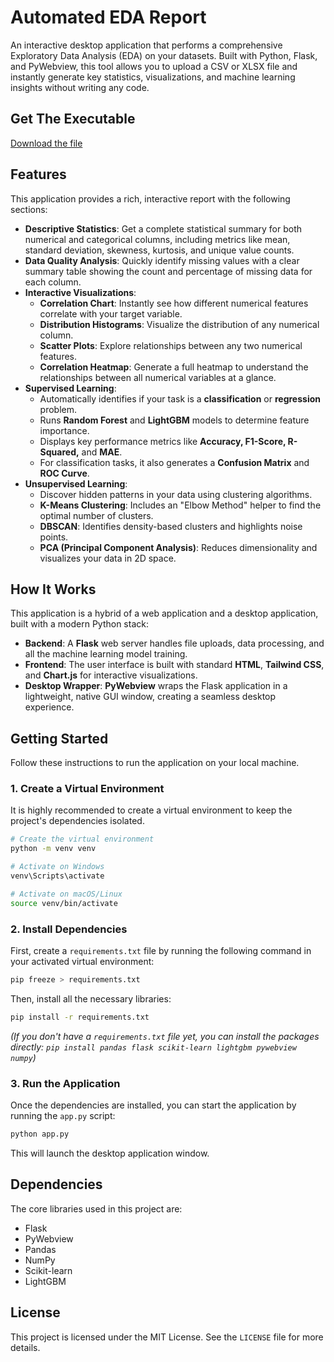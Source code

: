 # Automated EDA Report

An interactive desktop application that performs a comprehensive Exploratory Data Analysis (EDA) on your datasets. Built with Python, Flask, and PyWebview, this tool allows you to upload a CSV or XLSX file and instantly generate key statistics, visualizations, and machine learning insights without writing any code.

## Get The Executable
[Download the file](https://drive.google.com/file/d/1FiSjoJqjo2F0dj5suOCxTumAhw6SSJrv/view?usp=drive_link)

## Features

This application provides a rich, interactive report with the following sections:

  * **Descriptive Statistics**: Get a complete statistical summary for both numerical and categorical columns, including metrics like mean, standard deviation, skewness, kurtosis, and unique value counts.
  * **Data Quality Analysis**: Quickly identify missing values with a clear summary table showing the count and percentage of missing data for each column.
  * **Interactive Visualizations**:
      * **Correlation Chart**: Instantly see how different numerical features correlate with your target variable.
      * **Distribution Histograms**: Visualize the distribution of any numerical column.
      * **Scatter Plots**: Explore relationships between any two numerical features.
      * **Correlation Heatmap**: Generate a full heatmap to understand the relationships between all numerical variables at a glance.
  * **Supervised Learning**:
      * Automatically identifies if your task is a **classification** or **regression** problem.
      * Runs **Random Forest** and **LightGBM** models to determine feature importance.
      * Displays key performance metrics like **Accuracy, F1-Score, R-Squared,** and **MAE**.
      * For classification tasks, it also generates a **Confusion Matrix** and **ROC Curve**.
  * **Unsupervised Learning**:
      * Discover hidden patterns in your data using clustering algorithms.
      * **K-Means Clustering**: Includes an "Elbow Method" helper to find the optimal number of clusters.
      * **DBSCAN**: Identifies density-based clusters and highlights noise points.
      * **PCA (Principal Component Analysis)**: Reduces dimensionality and visualizes your data in 2D space.

## How It Works

This application is a hybrid of a web application and a desktop application, built with a modern Python stack:

  * **Backend**: A **Flask** web server handles file uploads, data processing, and all the machine learning model training.
  * **Frontend**: The user interface is built with standard **HTML**, **Tailwind CSS**, and **Chart.js** for interactive visualizations.
  * **Desktop Wrapper**: **PyWebview** wraps the Flask application in a lightweight, native GUI window, creating a seamless desktop experience.

## Getting Started

Follow these instructions to run the application on your local machine.

### 1\. Create a Virtual Environment

It is highly recommended to create a virtual environment to keep the project's dependencies isolated.

```bash
# Create the virtual environment
python -m venv venv

# Activate on Windows
venv\Scripts\activate

# Activate on macOS/Linux
source venv/bin/activate
```

### 2\. Install Dependencies

First, create a `requirements.txt` file by running the following command in your activated virtual environment:

```bash
pip freeze > requirements.txt
```

Then, install all the necessary libraries:

```bash
pip install -r requirements.txt
```

*(If you don't have a `requirements.txt` file yet, you can install the packages directly: `pip install pandas flask scikit-learn lightgbm pywebview numpy`)*

### 3\. Run the Application

Once the dependencies are installed, you can start the application by running the `app.py` script:

```bash
python app.py
```

This will launch the desktop application window.

## Dependencies

The core libraries used in this project are:

  * Flask
  * PyWebview
  * Pandas
  * NumPy
  * Scikit-learn
  * LightGBM

## License

This project is licensed under the MIT License. See the `LICENSE` file for more details.
